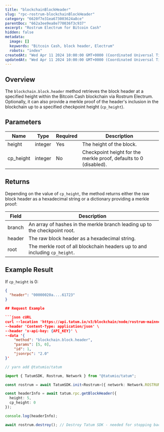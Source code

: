 ```yaml
---
title: "blockchainBlockHeader"
slug: "rpc-rostrum-blockchainBlockHeader"
category: "6620f7e31ea673003624a8ce"
parentDoc: "662a3ee9ea8e770036f3c937"
excerpt: "Rostrum Electrum for Bitcoin Cash"
hidden: false
metadata:
  image: []
  keywords: "Bitcoin Cash, block header, Electrum"
  robots: "index"
createdAt: "Wed Apr 11 2024 10:00:00 GMT+0000 (Coordinated Universal Time)"
updatedAt: "Wed Apr 11 2024 10:00:00 GMT+0000 (Coordinated Universal Time)"
---
```


## Overview

The `blockchain.block.header` method retrieves the block header at a specified height within the Bitcoin Cash blockchain via Rostrum Electrum. Optionally, it can also provide a merkle proof of the header's inclusion in the blockchain up to a specified checkpoint height (`cp_height`).

## Parameters

| Name      | Type    | Required | Description                                                       |
| --------- | ------- | -------- | ----------------------------------------------------------------- |
| height    | integer | Yes      | The height of the block.                                           |
| cp_height | integer | No       | Checkpoint height for the merkle proof, defaults to 0 (disabled). |

## Returns

Depending on the value of `cp_height`, the method returns either the raw block header as a hexadecimal string or a dictionary providing a merkle proof:

| Field   | Description                                                                         |
| ------- | ----------------------------------------------------------------------------------- |
| branch  | An array of hashes in the merkle branch leading up to the checkpoint root.          |
| header  | The raw block header as a hexadecimal string.                                       |
| root    | The merkle root of all blockchain headers up to and including `cp_height`.          |

## Example Result

If `cp_height` is 0:

```json
{
  "header": "00000020a....61723"
}

## Request Example

```json cURL
curl --location 'https://api.tatum.io/v3/blockchain/node/rostrum-mainnet/' \
--header 'Content-Type: application/json' \
--header 'x-api-key: {API_KEY}' \
--data '{
    "method": "blockchain.block.header",
    "params": [5, 0],
    "id": 1,
    "jsonrpc": "2.0"
}'
```
```typescript
// yarn add @tatumio/tatum

import { TatumSDK, Rostrum, Network } from "@tatumio/tatum";

const rostrum = await TatumSDK.init<Rostrum>({ network: Network.ROSTRUM_MAINNET });

const headerInfo = await tatum.rpc.getBlockHeader({
  height: 5,
  cp_height: 0
});

console.log(headerInfo);

await rostrum.destroy(); // Destroy Tatum SDK - needed for stopping background jobs
```
